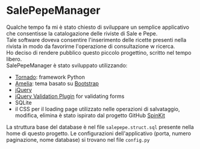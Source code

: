 SalePepeManager
=============

Qualche tempo fa mi è stato chiesto di sviluppare un semplice applicativo che consentisse la catalogazione delle riviste di Sale e Pepe.  
Tale software doveva consentire l'inserimento delle ricette presenti nella rivista in modo da favorirne l'operazione di consultazione w ricerca.  
Ho deciso di rendere pubblico questo piccolo progettino, scritto nel tempo libero.  
SalePepeManager è stato sviluppato utilizzando:  
* [Tornado](http://www.tornadoweb.org/en/stable/): framework Python
* [Amelia](http://bootswatch.com/amelia/): tema basato su [Bootstrap](http://getbootstrap.com/)
* [jQuery](http://jquery.com/download/)
* [jQuery Validation Plugin](http://jqueryvalidation.org/) for validating forms
* SQLite
* il CSS per il loading page utilizzato nelle operazioni di salvataggio, modifica, elimina è stato ispirato dal progetto GitHub [SpinKit](https://github.com/tobiasahlin/SpinKit)

La struttura base del database è nel file `salepepe.struct.sql` presente nella home di questo progetto.
Le configurazioni dell'applicativo (porta, numero paginazione, nome database) si trovano nel file `config.py`
